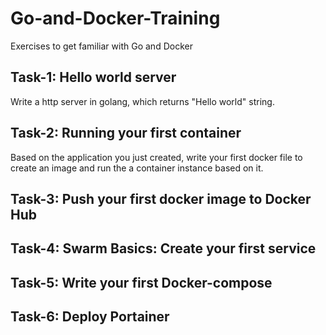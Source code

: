 # Go-and-Docker-Training
Exercises to get familiar with Go and Docker

## Task-1: Hello world server

Write a http server in golang, which returns "Hello world" string. 

## Task-2: Running your first container

Based on the application you just created, write your first docker file to create an image and run the a container instance based on it.

## Task-3: Push your first docker image to Docker Hub

## Task-4: Swarm Basics: Create your first service

## Task-5: Write your first Docker-compose

## Task-6: Deploy Portainer 
